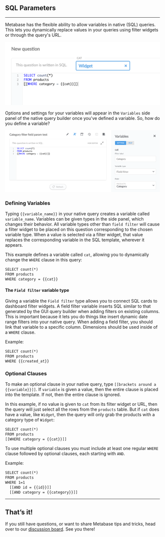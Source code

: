 ## SQL Parameters
---
Metabase has the flexible ability to allow variables in native (SQL) queries. This lets you dynamically replace values in your queries using filter widgets or through the query's URL.

![Variables](images/sql-parameters/02-widget.png)

Options and settings for your variables will appear in the `Variables` side panel of the native query builder once you've defined a variable. So, how do you define a variable?

![Variables](images/sql-parameters/01-variables.png)

### Defining Variables
Typing `{{variable_name}}` in your native query creates a variable called `variable_name`. Variables can be given types in the side panel, which changes their behavior. All variable types other than `field filter` will cause a filter widget to be placed on this question corresponding to the chosen variable type. When a value is selected via a filter widget, that value replaces the corresponding variable in the SQL template, wherever it appears.

This example defines a variable called `cat`, allowing you to dynamically change the `WHERE` clause in this query:
```
SELECT count(*)
FROM products
WHERE category = {{cat}}
```

#### The `Field filter` variable type
Giving a variable the `Field filter` type allows you to connect SQL cards to dashboard filter widgets. A field filter variable inserts SQL similar to that generated by the GUI query builder when adding filters on existing columns. This is important because it lets you do things like insert dynamic date range filters into your native query. When adding a field filter, you should link that variable to a specific column. Dimensions should be used inside of a `WHERE` clause.

Example:
```
SELECT count(*)
FROM products
WHERE {{created_at}}
```

### Optional Clauses
To make an optional clause in your native query, type  `[[brackets around a {{variable}}]]`. If `variable` is given a value, then the entire clause is placed into the template. If not, then the entire clause is ignored.

In this example, if no value is given to `cat` from its filter widget or URL, then the query will just select all the rows from the `products` table. But if `cat` does have a value, like `Widget`, then the query will only grab the products with a category type of `Widget`:
```
SELECT count(*)
FROM products
[[WHERE category = {{cat}}]]
```

To use multiple optional clauses you must include at least one regular `WHERE` clause followed by optional clauses, each starting with `AND`.

Example:
```
SELECT count(*)
FROM products
WHERE 1=1
  [[AND id = {{id}}]]
  [[AND category = {{category}}]]
```

---

## That’s it!
If you still have questions, or want to share Metabase tips and tricks, head over to our [discussion board](http://discourse.metabase.com/). See you there!

